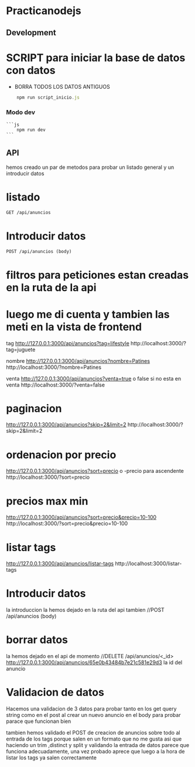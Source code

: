 # Practicanodejs

## Development


# SCRIPT para iniciar la base de datos con datos
* BORRA TODOS LOS DATOS ANTIGUOS

```js
    npm run script_inicio.js
```
### Modo dev
        
    ```js
        npm run dev
    ```

## API

hemos creado un par de metodos para probar un listado general y un introducir datos

# listado
    GET /api/anuncios
# Introducir datos
    POST /api/anuncios (body)

# filtros para peticiones estan creadas en la ruta de la api
# luego me di cuenta y tambien las meti en la vista de frontend
tag
http://127.0.0.1:3000/api/anuncios?tag=lifestyle
http://localhost:3000/?tag=juguete

nombre
http://127.0.0.1:3000/api/anuncios?nombre=Patines
http://localhost:3000/?nombre=Patines        

venta
http://127.0.0.1:3000/api/anuncios?venta=true o false si no esta en venta
http://localhost:3000/?venta=false
       
# paginacion
http://127.0.0.1:3000/api/anuncios?skip=2&limit=2
http://localhost:3000/?skip=2&limit=2
        
# ordenacion por precio
http://127.0.0.1:3000/api/anuncios?sort=precio   o -precio para ascendente
http://localhost:3000/?sort=precio

# precios max min
http://127.0.0.1:3000/api/anuncios?sort=precio&precio=10-100
http://localhost:3000/?sort=precio&precio=10-100

# listar tags
http://127.0.0.1:3000/api/anuncios/listar-tags
http://localhost:3000/listar-tags


# Introducir datos
la introduccion la hemos dejado en la ruta del api tambien
//POST /api/anuncios (body)

# borrar datos
la hemos dejado en el api de momento
//DELETE  /api/anuncios/<_id>
http://127.0.0.1:3000/api/anuncios/65e0b43484b7e21c581e29d3   la id del anuncio

# Validacion de datos

Hacemos una validacion de 3 datos para probar tanto en los get query string como en
el post al crear un nuevo anuncio en el body para probar parace que funcionan bien

tambien hemos validado el POST de creacion de anuncios sobre todo al entrada de los tags 
porque salen en un formato que no me gusta asi que haciendo un trim ,distinct y split  y 
validando la entrada de datos parece que funciona adecuadamente, una vez probado aprece que luego
a la hora de listar los tags ya salen correctamente

